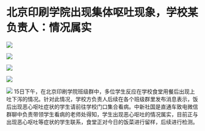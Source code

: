 # 北京印刷学院出现集体呕吐现象，学校某负责人：情况属实

![](https://inews.gtimg.com/news_bt/O1sr0tx6oji7XY9uUpR2qr2s27u0l_-IF0OYUF22CNpQEAA/1000)

![](https://inews.gtimg.com/news_bt/OwVHzY2sCOpM2dQKLHYq6Sb0Hw1OBavx0MhYV_wtyGVV0AA/1000)

![](https://inews.gtimg.com/news_bt/OnrLKLxQ5pHJB9gglxrpQqr1k5Lo4BU05klb-2Gx4GfSsAA/1000)

![](https://inews.gtimg.com/news_bt/Ov-oaqMcdTd6WjLtPauMbH5Xiq42r7zbxR9KZEWsxlh0IAA/1000)

![](https://inews.gtimg.com/news_bt/OuCJgUPxkvie7iHWCO3pXcuUfrKMIW6xuGI3YZ7ShkAzQAA/1000)
15日下午，在北京印刷学院班级群中，多位学生反应在学校食堂用餐后出现上吐下泻的情况。针对此情况，学校方负责人后续在各个班级群里发布消息表示，饭后出现恶心呕吐症状的学生请前往学校门口集合看病。中新社国是直通车致电微信群聊中负责带领学生看病的老师处得知，学生出现恶心呕吐的情况属实，目前正与出现恶心呕吐等症状的学生联系，食堂正对今日的饭菜进行留样，后续进行检测。

